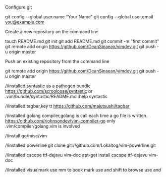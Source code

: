 Configure git

git config --global user.name "Your Name"
git config --global user.email you@example.com


Create a new repository on the command line

touch README.md
git init
git add README.md
git commit -m "first commit"
git remote add origin https://github.com/DeanSinaean/vimdev.git
git push -u origin master

Push an existing repository from the command line

git remote add origin https://github.com/DeanSinaean/vimdev.git
git push -u origin master

//installed syntastic as a pathogen bundle
https://github.com/scrooloose/syntastic
or 
.vim/bundle/syntastic/README.md
:help syntastic

//installed tagbar,key tt
https://github.com/majutsushi/tagbar

//installed golang compiler,golang is call each time a go file is written.
https://github.com/rjohnsondev/vim-compiler-go
only .vim/compiler/golang.vim is involved

//install go/misc/vim

//installed powerline
git clone git://github.com/Lokaltog/vim-powerline.git

//installed cscope ttf-dejavu vim-doc
apt-get install cscope ttf-dejavu vim-doc

//installed visualmark
use mm to book mark
use <F2> and shift <F2> to browse
use <F2> and 
